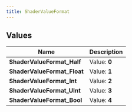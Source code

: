 ```yaml
---
title: ShaderValueFormat
---
```


## Values

| Name | Description |
| ---- | ----------- |
| **ShaderValueFormat\_Half** | Value: **0** |
| **ShaderValueFormat\_Float** | Value: **1** |
| **ShaderValueFormat\_Int** | Value: **2** |
| **ShaderValueFormat\_UInt** | Value: **3** |
| **ShaderValueFormat\_Bool** | Value: **4** |

